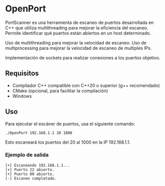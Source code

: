 # OpenPort
PortScanner es una herramienta de escaneo de puertos desarrollada en C++ que utiliza multithreading para mejorar la 
eficiencia del escaneo. Permite identificar qué puertos están abiertos en un host determinado.

Uso de multithreading para mejorar la velocidad de escaneo.
Uso de multiprocessing para mejorar la velocidad de escaneo de multiples IPs.

Implementación de sockets para realizar conexiones a los puertos objetivo.

## Requisitos
- Compilador C++ compatible con C++20 o superior (g++ recomendado)
- CMake (opcional, para facilitar la compilación)
- Windows
## Uso 

Para ejecutar el escáner de puertos, usa el siguiente comando:
````shell
./OpenPort 192.168.1.1 20 1000
````
Esto escaneará los puertos del 20 al 1000 en la IP 192.168.1.1.

### Ejemplo de salida

````shell
[+] Escaneando 192.168.1.1...
[+] Puerto 22 abierto.
[+] Puerto 80 abierto.
[-] Escaneo completado.
````
